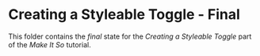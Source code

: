 # Creating a Styleable Toggle - Final

This folder contains the _final_ state for the _Creating a Styleable Toggle_ part of the _Make It So_ tutorial.